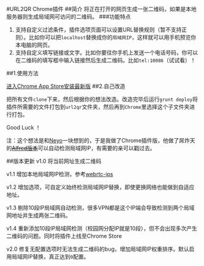 #URL2QR Chrome插件
##简介
将正在打开的网页生成一张二维码，如果是本地服务器则生成局域网可访问的二维码。
###功能特点
1. 支持自定义过滤条件，插件选项页面可以设置URL替换规则（暂不支持正则）。比如你可以把`localhost`替换成你的`局域网IP`，这样就可以用手机预览你本电脑的网页。
2. 支持自定义填写链接或文字。比如你要往你手机上发送一个电话号码，你可以在二维码的填写框中输入链接然后生成二维码。比如`tel:10086`（试试看）！

##1.使用方法

[进入Chrome App Store安装最新版](https://chrome.google.com/webstore/detail/pmlpmeejppihnemepiadkmnghmbclhpg)
##2.自己改造

把所有文件`clone`下来，然后根据你的想法改造。改造完毕后运行`grunt deploy`将插件所需要的文件打包到`url2qr`文件夹，然后再到`Chrome`里选择这个子文件夹进行打包。

Good Luck ！

注：这个想法是和[Neyo](https://github.com/niandalu)一块想到的，于是我做了Chrome插件版，他做了屌炸天的~~[Alfred版本](https://github.com/Niandalu/alfred-convert-url-to-qrcode)~~可以自动检测局域网IP，有需要的亲可以戳过去。

##版本更新
v1.0 将当前网址生成二维码

v1.1 增加本地局域网IP检测，参考[webrtc-ips](https://github.com/diafygi/webrtc-ips)

v1.2 增加选项，可自定义始终检测局域网IP替换，即使更换网络也能做到自适应地址。

v1.3 剔除10段IP局域网自动检测，很多VPN都是这个IP端会导致检测到两个局域网地址并生成两张二维码。

v1.4 重新添加10段IP局域网检测（校园网分配IP就是10段），但不会出现多次产生二维码的问题。同时将插件上线至Chrome Store

v2.0 修复无配置选项时无法生成二维码的bug，增加局域网IP权重排序。默认启用局域网IP替换，真正达到`0`配置。
